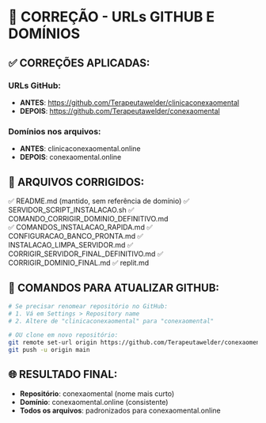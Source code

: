 # 🔗 CORREÇÃO - URLs GITHUB E DOMÍNIOS

## ✅ CORREÇÕES APLICADAS:

### URLs GitHub:
- **ANTES**: https://github.com/Terapeutawelder/clinicaconexaomental
- **DEPOIS**: https://github.com/Terapeutawelder/conexaomental

### Domínios nos arquivos:
- **ANTES**: clinicaconexaomental.online
- **DEPOIS**: conexaomental.online

## 📝 ARQUIVOS CORRIGIDOS:

✅ README.md (mantido, sem referência de domínio)
✅ SERVIDOR_SCRIPT_INSTALACAO.sh
✅ COMANDO_CORRIGIR_DOMINIO_DEFINITIVO.md  
✅ COMANDOS_INSTALACAO_RAPIDA.md
✅ CONFIGURACAO_BANCO_PRONTA.md
✅ INSTALACAO_LIMPA_SERVIDOR.md
✅ CORRIGIR_SERVIDOR_FINAL_DEFINITIVO.md
✅ CORRIGIR_DOMINIO_FINAL.md
✅ replit.md

## 🚀 COMANDOS PARA ATUALIZAR GITHUB:

```bash
# Se precisar renomear repositório no GitHub:
# 1. Vá em Settings > Repository name
# 2. Altere de "clinicaconexaomental" para "conexaomental"

# OU clone em novo repositório:
git remote set-url origin https://github.com/Terapeutawelder/conexaomental.git
git push -u origin main
```

## 🌐 RESULTADO FINAL:
- **Repositório**: conexaomental (nome mais curto)
- **Domínio**: conexaomental.online (consistente)
- **Todos os arquivos**: padronizados para conexaomental.online